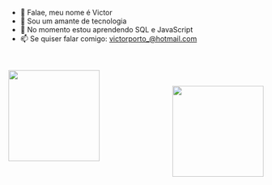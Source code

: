 - 👋 Falae, meu nome é Victor
- 👀 Sou um amante de tecnologia
- 🌱 No momento estou aprendendo SQL e JavaScript
- 📫 Se quiser falar comigo: victorporto_@hotmail.com


<br>
<br>
<div align="center">
  <a href="https://github.com/VORP2830">
  <img align ="left" height="180em" src="https://github-readme-stats.vercel.app/api?username=VORP2830&show_icons=true&theme=dracula&include_all_commits=true&count_private=true"/>
  <br>
  <p>
  <img align="right"height="180em" src="https://github-readme-stats.vercel.app/api/top-langs/?username=VORP2830&layout=compact&langs_count=7&theme=dracula"/>
</div>

